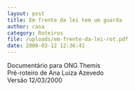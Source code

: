 ```yaml
---
layout: post
title: Em frente da lei tem um guarda
author: casa
category: Roteiros
file: /uploads/em-frente-da-lei-rot.pdf
date: 2000-03-12 12:36:41
---
```

Documentário para ONG Themis\
Pré-roteiro de Ana Luiza Azevedo\
Versão 12/03/2000